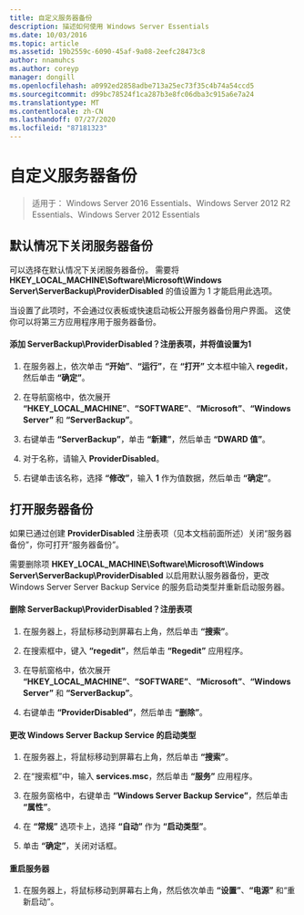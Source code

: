 ```yaml
---
title: 自定义服务器备份
description: 描述如何使用 Windows Server Essentials
ms.date: 10/03/2016
ms.topic: article
ms.assetid: 19b2559c-6090-45af-9a08-2eefc28473c8
author: nnamuhcs
ms.author: coreyp
manager: dongill
ms.openlocfilehash: a0992ed2858adbe713a25ec73f35c4b74a54ccd5
ms.sourcegitcommit: d99bc78524f1ca287b3e8fc06dba3c915a6e7a24
ms.translationtype: MT
ms.contentlocale: zh-CN
ms.lasthandoff: 07/27/2020
ms.locfileid: "87181323"
---
```

# <a name="customize-server-backup"></a>自定义服务器备份

>适用于： Windows Server 2016 Essentials、Windows Server 2012 R2 Essentials、Windows Server 2012 Essentials

## <a name="turn-off-server-backup-by-default"></a>默认情况下关闭服务器备份
 可以选择在默认情况下关闭服务器备份。 需要将 **HKEY_LOCAL_MACHINE\Software\Microsoft\Windows Server\ServerBackup\ProviderDisabled** 的值设置为 1 才能启用此选项。

 当设置了此项时，不会通过仪表板或快速启动板公开服务器备份用户界面。 这使你可以将第三方应用程序用于服务器备份。

#### <a name="to-add-serverbackupproviderdisabled-registry-key-and-set-the-value-to-1"></a>添加 ServerBackup\ProviderDisabled？注册表项，并将值设置为1

1.  在服务器上，依次单击 **“开始”**、**“运行”**，在 **“打开”** 文本框中输入 **regedit**，然后单击 **“确定”**。

2.  在导航窗格中，依次展开 **“HKEY_LOCAL_MACHINE”**、**“SOFTWARE”**、**“Microsoft”**、**“Windows Server”** 和 **“ServerBackup”**。

3.  右键单击 **“ServerBackup”**，单击 **“新建”**，然后单击 **“DWARD 值”**。

4.  对于名称，请输入 **ProviderDisabled**。

5.  右键单击该名称，选择 **“修改”**，输入 **1** 作为值数据，然后单击 **“确定”**。

## <a name="turn-on-server-backup"></a>打开服务器备份
 如果已通过创建 **ProviderDisabled** 注册表项（见本文档前面所述）关闭“服务器备份”，你可打开“服务器备份”。

 需要删除项 **HKEY_LOCAL_MACHINE\Software\Microsoft\Windows Server\ServerBackup\ProviderDisabled** 以启用默认服务器备份，更改 Windows Server Server Backup Service 的服务启动类型并重新启动服务器。

#### <a name="to-delete-serverbackupproviderdisabled-registry-key"></a>删除 ServerBackup\ProviderDisabled？注册表项

1.  在服务器上，将鼠标移动到屏幕右上角，然后单击 **“搜索”**。

2.  在搜索框中，键入 **“regedit”**，然后单击 **“Regedit”** 应用程序。

3.  在导航窗格中，依次展开 **“HKEY_LOCAL_MACHINE”**、**“SOFTWARE”**、**“Microsoft”**、**“Windows Server”** 和 **“ServerBackup”**。

4.  右键单击 **“ProviderDisabled”**，然后单击 **“删除”**。

#### <a name="change-the-start-type-of-windows-server-server-backup-service"></a>更改 Windows Server Backup Service 的启动类型

1.  在服务器上，将鼠标移动到屏幕右上角，然后单击 **“搜索”**。

2.  在“搜索框”中，输入 **services.msc**，然后单击 **“服务”** 应用程序。

3.  在服务窗格中，右键单击 **“Windows Server Backup Service”**，然后单击 **“属性”**。

4.  在 **“常规”** 选项卡上，选择 **“自动”** 作为 **“启动类型”**。

5.  单击 **“确定”**，关闭对话框。

#### <a name="restart-the-server"></a>重启服务器

1.  在服务器上，将鼠标移动到屏幕右上角，然后依次单击 **“设置”**、**“电源”** 和“重新启动”。